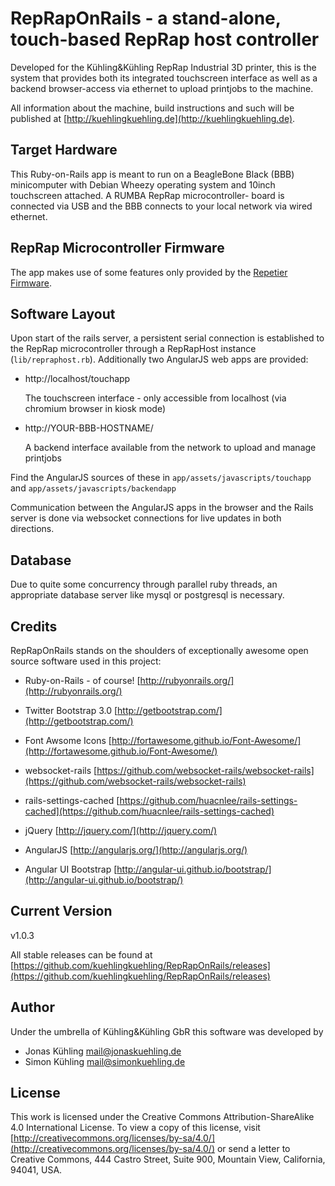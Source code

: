 # RepRapOnRails - a stand-alone, touch-based RepRap host controller

Developed for the Kühling&Kühling RepRap Industrial 3D printer, this is the
system that provides both its integrated touchscreen interface as well as a backend
browser-access via ethernet to upload printjobs to the machine.

All information about the machine, build instructions and such will be published at
[http://kuehlingkuehling.de](http://kuehlingkuehling.de).

## Target Hardware

This Ruby-on-Rails app is meant to run on a BeagleBone Black (BBB) minicomputer with Debian
Wheezy operating system and 10inch touchscreen attached. A RUMBA RepRap microcontroller-
board is connected via USB and the BBB connects to your local network via wired ethernet.

## RepRap Microcontroller Firmware

The app makes use of some features only provided by the [Repetier Firmware](https://github.com/repetier/Repetier-Firmware).

## Software Layout

Upon start of the rails server, a persistent serial connection is established to the RepRap
microcontroller through a RepRapHost instance (`lib/repraphost.rb`).
Additionally two AngularJS web apps are provided:

* http://localhost/touchapp

  The touchscreen interface  - only accessible from localhost (via chromium browser in
kiosk mode)

* http://YOUR-BBB-HOSTNAME/

  A backend interface available from the network to upload and manage printjobs

Find the AngularJS sources of these in `app/assets/javascripts/touchapp` and `app/assets/javascripts/backendapp`

Communication between the AngularJS apps in the browser and the Rails server is done via websocket connections for live updates in both directions.

## Database

Due to quite some concurrency through parallel ruby threads, an appropriate database server like mysql or postgresql is necessary.

## Credits

RepRapOnRails stands on the shoulders of exceptionally awesome open source software used in this project:

* Ruby-on-Rails - of course!
  [http://rubyonrails.org/](http://rubyonrails.org/)

* Twitter Bootstrap 3.0 
  [http://getbootstrap.com/](http://getbootstrap.com/)

* Font Awsome Icons
  [http://fortawesome.github.io/Font-Awesome/](http://fortawesome.github.io/Font-Awesome/)

* websocket-rails
  [https://github.com/websocket-rails/websocket-rails](https://github.com/websocket-rails/websocket-rails)

* rails-settings-cached
  [https://github.com/huacnlee/rails-settings-cached](https://github.com/huacnlee/rails-settings-cached)

* jQuery
  [http://jquery.com/](http://jquery.com/)

* AngularJS
  [http://angularjs.org/](http://angularjs.org/)

* Angular UI Bootstrap
  [http://angular-ui.github.io/bootstrap/](http://angular-ui.github.io/bootstrap/)

## Current Version

v1.0.3

All stable releases can be found at [https://github.com/kuehlingkuehling/RepRapOnRails/releases](https://github.com/kuehlingkuehling/RepRapOnRails/releases)

## Author

Under the umbrella of Kühling&Kühling GbR this software was developed by

* Jonas Kühling <mail@jonaskuehling.de>
* Simon Kühling <mail@simonkuehling.de>

## License

This work is licensed under the Creative Commons
Attribution-ShareAlike 4.0 International License. 
To view a copy of this license, visit 
[http://creativecommons.org/licenses/by-sa/4.0/](http://creativecommons.org/licenses/by-sa/4.0/) or 
send a letter to Creative Commons, 444 Castro Street,
Suite 900, Mountain View, California, 94041, USA.